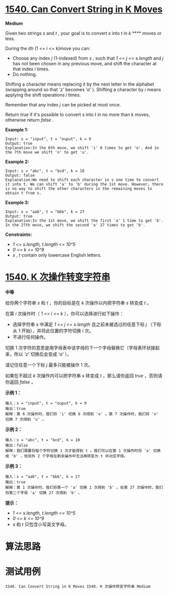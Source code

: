 # [1540. Can Convert String in K Moves][enTitle]

**Medium**

Given two strings  *s*  and  *t* , your goal is to convert  *s*  into  *t*  in  *k* **** moves or less.

During the  *ith*  (1 <= i <= k)move you can:

- Choose any index  *j*  (1-indexed) from  *s* , such that  *1 <= j <= s.length*  and  *j*  has not been chosen in any previous move, and shift the character at that index  *i*  times. 
- Do nothing.

Shifting a character means replacing it by the next letter in the alphabet (wrapping around so that  *'z'*  becomes  *'a'* ). Shifting a character by  *i*  means applying the shift operations  *i*  times.

Remember that any index  *j*  can be picked at most once.

Return  *true*  if it's possible to convert  *s*  into  *t*  in no more than  *k*  moves, otherwise return  *false* .



**Example 1:** 

```
Input: s = "input", t = "ouput", k = 9
Output: true
Explanation:In the 6th move, we shift 'i' 6 times to get 'o'. And in the 7th move we shift 'n' to get 'u'.

```

**Example 2:** 

```
Input: s = "abc", t = "bcd", k = 10
Output: false
Explanation:We need to shift each character in s one time to convert it into t. We can shift 'a' to 'b' during the 1st move. However, there is no way to shift the other characters in the remaining moves to obtain t from s.

```

**Example 3:** 

```
Input: s = "aab", t = "bbb", k = 27
Output: true
Explanation:In the 1st move, we shift the first 'a' 1 time to get 'b'. In the 27th move, we shift the second 'a' 27 times to get 'b'.

```



**Constraints:** 

-  *1 <= s.length, t.length <= 10^5*  
-  *0 <= k <= 10^9*  
-  *s* ,  *t*  contain only lowercase English letters.


# [1540. K 次操作转变字符串][cnTitle]

**中等**

给你两个字符串  *s*  和  *t*  ，你的目标是在  *k*  次操作以内把字符串  *s*  转变成  *t*  。

在第  *i*  次操作时（ *1 <= i <= k* ），你可以选择进行如下操作：

- 选择字符串  *s*  中满足  *1 <= j <= s.length*  且之前未被选过的任意下标  *j*  （下标从 1 开始），并将此位置的字符切换  *i*  次。 
- 不进行任何操作。

切换 1 次字符的意思是用字母表中该字母的下一个字母替换它（字母表环状接起来，所以  *'z'*  切换后会变成  *'a'* ）。

请记住任意一个下标  *j*  最多只能被操作 1 次。

如果在不超过  *k*  次操作内可以把字符串  *s*  转变成  *t*  ，那么请你返回  *true*  ，否则请你返回  *false*  。



**示例 1：** 

```
输入：s = "input", t = "ouput", k = 9
输出：true
解释：第 6 次操作时，我们将 'i' 切换 6 次得到 'o' 。第 7 次操作时，我们将 'n' 切换 7 次得到 'u' 。

```

**示例 2：** 

```
输入：s = "abc", t = "bcd", k = 10
输出：false
解释：我们需要将每个字符切换 1 次才能得到 t 。我们可以在第 1 次操作时将 'a' 切换成 'b' ，但另外 2 个字母在剩余操作中无法再转变为 t 中对应字母。

```

**示例 3：** 

```
输入：s = "aab", t = "bbb", k = 27
输出：true
解释：第 1 次操作时，我们将第一个 'a' 切换 1 次得到 'b' 。在第 27 次操作时，我们将第二个字母 'a' 切换 27 次得到 'b' 。

```



**提示：** 

-  *1 <= s.length, t.length <= 10^5*  
-  *0 <= k <= 10^9*  
-  *s*  和  *t*  只包含小写英文字母。




# 算法思路

# 测试用例
```
1540. Can Convert String in K Moves 1540. K 次操作转变字符串 Medium
```

[enTitle]: https://leetcode.com/problems/can-convert-string-in-k-moves/
[cnTitle]: https://leetcode-cn.com/problems/can-convert-string-in-k-moves/
